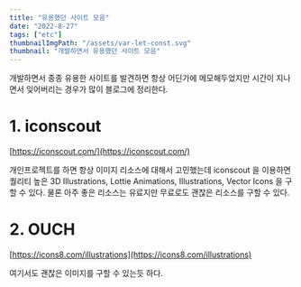 ```yaml
---
title: "유용했던 사이트 모음"
date: "2022-8-27"
tags: ["etc"]
thumbnailImgPath: "/assets/var-let-const.svg"
thumbnail: "개발하면서 유용했던 사이트 모음"
---
```


개발하면서 종종 유용한 사이트를 발견하면 항상 어딘가에 메모해두었지만 시간이 지나면서 잊어버리는 경우가 많이 블로그에 정리한다.

# 1. iconscout

[https://iconscout.com/](https://iconscout.com/)

개인프로젝트를 하면 항상 이미지 리소스에 대해서 고민했는데 iconscout 을 이용하면 퀄리티 높은 3D Illustrations, Lottie Animations, Illustrations, Vector Icons 을 구할 수 있다.
물론 아주 좋은 리소스는 유료지만 무료로도 괜찮은 리소스를 구할 수 있다.

# 2. OUCH

[https://icons8.com/illustrations](https://icons8.com/illustrations)

여기서도 괜찮은 이미지를 구할 수 있는듯 하다.
